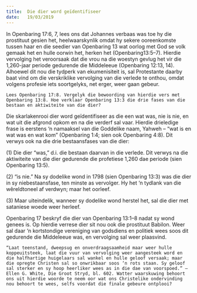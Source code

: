 ```yaml
---
title:  Die dier word geïdentifiseer
date:   19/03/2019
---
```


In Openbaring 17:6, 7, lees ons dat Johannes verbaas was toe hy die prostituut gesien het, heelwaarskynlik omdat hy sekere ooreenkomste tussen haar en die seedier van Openbaring 13 wat oorlog met God se volk gemaak het en hulle oorwin het, herken het (Openbaring13:5–7). Hierdie vervolging het veroorsaak dat die vrou na die woestyn gevlug het vir die 1,260-jaar periode gedurende die Middeleeue (Openbaring 12:13, 14). Alhoewel dit nou die tydperk van ekumenisiteit is, sal Protestante daarby baat vind om die verskriklike vervolging van die verlede te onthou, omdat volgens profesie iets soortgelyks, net erger, weer gaan gebeur. 

`Lees Openbaring 17:8. Vergelyk die bewoording van hierdie vers met Openbaring 13:8. Hoe verklaar Openbaring 13:3 die drie fases van die bestaan en aktiwiteite van die dier?` 

Die skarlakenrooi dier word geïdentifiseer as die een wat was, nie is nie, en wat uit die afgrond opkom en na die verderf sal vaar. Hierdie drieledige frase is eerstens ‘n namaaksel van die Goddelike naam, Yahweh – “wat is en wat was en wat kom” (Openbaring 1:4; sien ook Openbaring 4:8). Dit verwys ook na die drie bestaansfases van die dier:

(1) Die dier “was,” d.i. die bestaan daarvan in die verlede. Dit verwys na die aktiwiteite van die dier gedurende die profetiese 1,260 dae periode (sien Openbaring 13:5).

(2) “is nie.” Na sy dodelike wond in 1798 (sien Openbaring 13:3) was die dier in sy niebestaansfase, ten minste as vervolger. Hy het ‘n tydlank van die wêreldtoneel af verdwyn; maar het oorleef. 

(3) Maar uiteindelik, wanneer sy dodelike wond herstel het, sal die dier met sataniese woede weer herleef. 

Openbaring 17 beskryf die dier van Openbaring 13:1–8 nadat sy wond genees is. Op hierdie verrese dier sit nou ook die prostituut Babilon. Weer sal daar ‘n kortstondige vereniging van godsdiens en politiek wees soos dit gedurende die Middeleeue was, en vervolging sal weer plaasvind. 

`“Laat teenstand, dweepsug en onverdraagsaamheid maar weer hulle koppeuitsteek, laat die vuur van vervolging weer aangesteek word en die halfhartige huigelaars sal wankel en hulle geloof versaak; maar die opregte Christen sal so onwrikbaar soos ‘n rots staan. Sy geloof sal sterker en sy hoop heerliker wees as in die dae van voorspoed.” — Ellen G. White, Die Groot Stryd, bl. 602. Watter waarskuwing behoort ons uit hierdie woorde te neem oor wat ons Christelike ondervinding nou behoort te wees, selfs voordat die finale gebeure ontplooi?`